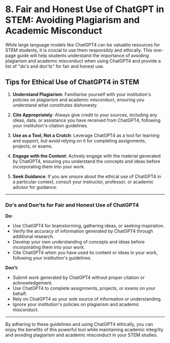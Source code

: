 # 8. Fair and Honest Use of ChatGPT in STEM: Avoiding Plagiarism and Academic Misconduct

While large language models like ChatGPT4 can be valuable resources for STEM students, it is crucial to use them responsibly and ethically. This one-page guide will help students understand the importance of avoiding plagiarism and academic misconduct when using ChatGPT4 and provide a list of "do's and don'ts" for fair and honest use.

## Tips for Ethical Use of ChatGPT4 in STEM

1. **Understand Plagiarism**: Familiarise yourself with your institution's policies on plagiarism and academic misconduct, ensuring you understand what constitutes dishonesty.

2. **Cite Appropriately**: Always give credit to your sources, including any ideas, data, or assistance you have received from ChatGPT4, following your institution's citation guidelines.

3. **Use as a Tool, Not a Crutch**: Leverage ChatGPT4 as a tool for learning and support, but avoid relying on it for completing assignments, projects, or exams.

4. **Engage with the Content**: Actively engage with the material generated by ChatGPT4, ensuring you understand the concepts and ideas before incorporating them into your work.

5. **Seek Guidance**: If you are unsure about the ethical use of ChatGPT4 in a particular context, consult your instructor, professor, or academic advisor for guidance.

---

### Do's and Don'ts for Fair and Honest Use of ChatGPT4

**Do:**

- Use ChatGPT4 for brainstorming, gathering ideas, or seeking inspiration.
- Verify the accuracy of information generated by ChatGPT4 through additional research.
- Develop your own understanding of concepts and ideas before incorporating them into your work.
- Cite ChatGPT4 when you have used its content or ideas in your work, following your institution's guidelines.

**Don't:**

- Submit work generated by ChatGPT4 without proper citation or acknowledgement.
- Use ChatGPT4 to complete assignments, projects, or exams on your behalf.
- Rely on ChatGPT4 as your sole source of information or understanding.
- Ignore your institution's policies on plagiarism and academic misconduct.

---

By adhering to these guidelines and using ChatGPT4 ethically, you can enjoy the benefits of this powerful tool while maintaining academic integrity and avoiding plagiarism and academic misconduct in your STEM studies.
